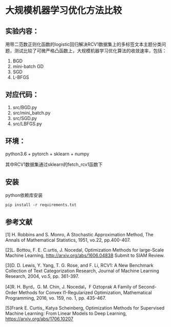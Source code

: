 # 大规模机器学习优化方法比较
## 实验内容：
用带二范数正则化函数的logistic回归解决RCV1数据集上的多标签文本主题分类问题，测试比较了可微严格凸函数上，大规模机器学习优化算法的收敛速率，包括：
1. BGD
2. mini-batch GD
3. SGD
4. L-BFGS

## 对应代码：
1. src/BGD.py
2. src/mini_batch.py
3. src/SGD.py
4. src/LBFGS.py

## 环境：
python3.6 + pytorch + sklearn + numpy

其中RCV1数据集通过sklearn的fetch_rcv1函数下
## 安装
python依赖库安装
```
pip install -r requirements.txt
```

## 参考文献
[1] H. Robbins and S. Monro, A Stochastic Approximation Method, The Annals of Mathematical
Statistics, 1951, vo.22, pp.400-407. 

[2]L. Bottou, F. E. C.urtis, J. Nocedal, Optimization Methods for large-Scale Machine Learning,
http://arxiv.org/abs/1606.04838 Submit to SIAM Review.

[3]D. D. Lewis, Y. Yang, T. G. Rose, and F. Li, RCV1: A New Benchmark Collection of Text
Categorization Research, Journal of Machine Learning Research, 2004, vo.5, pp. 361-397.

[4]R. H. Byrd，G. M. Chin, J. Nocedal，F Oztoprak A Family of Second-Order Methods for Convex
l1-Regularized Optimization, Mathematical Programming, 2016, vo. 159, no. 1, pp. 435-467. 

[5]Frank E. Curtis_ Katya Scheinberg, Optimization Methods for Supervised Machine Learning:
From Linear Models to Deep Learning, https://arxiv.org/abs/1706.10207
